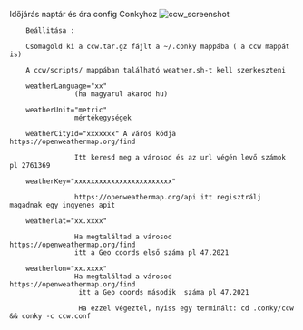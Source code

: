 Időjárás naptár és óra config Conkyhoz
![ccw_screenshot](https://user-images.githubusercontent.com/58111930/141647317-b8a0063e-2f6a-4c84-877a-db45e22ca764.png)

        Beállitása :

        Csomagold ki a ccw.tar.gz fájlt a ~/.conky mappába ( a ccw mappát is)

        A ccw/scripts/ mappában található weather.sh-t kell szerkeszteni

        weatherLanguage="xx" 
                    (ha magyarul akarod hu)
        
        weatherUnit="metric"  
                    mértékegységek   
        
        weatherCityId="xxxxxxx" A város kódja  https://openweathermap.org/find  
        
                    Itt keresd meg a városod és az url végén levő számok pl 2761369
                    
        weatherKey="xxxxxxxxxxxxxxxxxxxxxxxx" 
        
                    https://openweathermap.org/api itt regisztrálj magadnak egy ingyenes apit
                            
        weatherlat="xx.xxxx" 
        
                    Ha megtaláltad a városod   https://openweathermap.org/find  
                    itt a Geo coords első száma pl 47.2021
                    
        weatherlon="xx.xxxx" 
                    Ha megtaláltad a városod   https://openweathermap.org/find 
                     itt a Geo coords második  száma pl 47.2021
                     
                     Ha ezzel végeztél, nyiss egy terminált: cd .conky/ccw && conky -c ccw.conf
